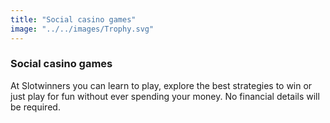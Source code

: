 ```yaml
---
title: "Social casino games"
image: "../../images/Trophy.svg"
---
```

### Social casino games
At Slotwinners you can learn to play, explore the best strategies to win or just play for fun without ever spending your money. No financial details will be required.

